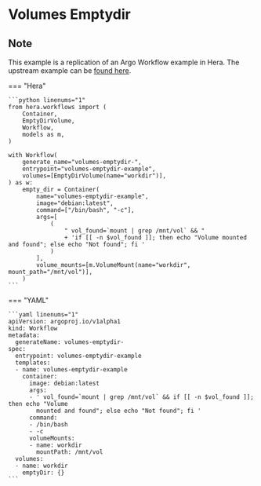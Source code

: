 # Volumes Emptydir

## Note

This example is a replication of an Argo Workflow example in Hera.
The upstream example can be [found here](https://github.com/argoproj/argo-workflows/blob/main/examples/volumes-emptydir.yaml).




=== "Hera"

    ```python linenums="1"
    from hera.workflows import (
        Container,
        EmptyDirVolume,
        Workflow,
        models as m,
    )

    with Workflow(
        generate_name="volumes-emptydir-",
        entrypoint="volumes-emptydir-example",
        volumes=[EmptyDirVolume(name="workdir")],
    ) as w:
        empty_dir = Container(
            name="volumes-emptydir-example",
            image="debian:latest",
            command=["/bin/bash", "-c"],
            args=[
                (
                    " vol_found=`mount | grep /mnt/vol` && "
                    + 'if [[ -n $vol_found ]]; then echo "Volume mounted and found"; else echo "Not found"; fi '
                )
            ],
            volume_mounts=[m.VolumeMount(name="workdir", mount_path="/mnt/vol")],
        )
    ```

=== "YAML"

    ```yaml linenums="1"
    apiVersion: argoproj.io/v1alpha1
    kind: Workflow
    metadata:
      generateName: volumes-emptydir-
    spec:
      entrypoint: volumes-emptydir-example
      templates:
      - name: volumes-emptydir-example
        container:
          image: debian:latest
          args:
          - ' vol_found=`mount | grep /mnt/vol` && if [[ -n $vol_found ]]; then echo "Volume
            mounted and found"; else echo "Not found"; fi '
          command:
          - /bin/bash
          - -c
          volumeMounts:
          - name: workdir
            mountPath: /mnt/vol
      volumes:
      - name: workdir
        emptyDir: {}
    ```

